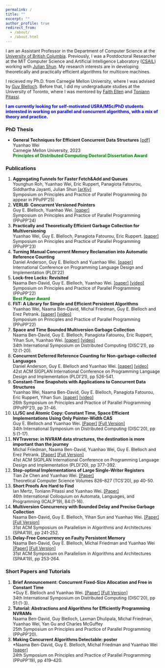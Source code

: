 ```yaml
---
permalink: /
title: ""
excerpt: ""
author_profile: true
redirect_from: 
  - /about/
  - /about.html
---
```


I am an Assistant Professor in the Department of Computer Science at the [University of British Columbia](https://www.ubc.ca/). Previously, I was a Postdoctoral Researcher at the MIT
Computer Science and Artificial Intelligence Laboratory ([CSAIL](https://www.csail.mit.edu/)) working with [Julian Shun](https://people.csail.mit.edu/jshun/). My research interests are in developing theoretically and practically efficient algorithms for multicore machines.

I recieved my Ph.D. from Carnegie Mellon University, where I was advised by [Guy Blelloch](http://www.cs.cmu.edu/~guyb/). Before that, I did my undergraduate studies at the University of Toronto, where I was mentored by [Faith Ellen](https://www.cs.toronto.edu/~faith/) and [Toniann Pitassi](https://www.cs.columbia.edu/~toni/).

<!-- v2: My research interests are in developing high-performance concurrent algorithms for modern computer systems.
My research has focused on designing general, easy-to-use, and efficient techniques for concurrent programming. -->

<!-- My research interests are in developing high-performance algorithms for modern computer systems. -->

<span style="color:blue">**I am currently looking for self-motivated USRA/MSc/PhD students interested in working on parallel and concurrent algorithms, with a mix of theory and practice.**</span>

<!-- v1: I am broadly interested in developing theoretically and practically efficient algorithms for modern computer systems.
My current research has focused on designing general, easy-to-use, and efficient techniques for concurrent programming. -->

### PhD Thesis

 - **General Techniques for Efficient Concurrent Data Structures** [[pdf]](https://kilthub.cmu.edu/articles/thesis/General_Techniques_for_Efficient_Concurrent_Data_Structures/23739501)\
Yuanhao Wei\
Carnegie Mellon University, 2023\
<span style="color:green">**Principles of Distributed Computing Doctoral Dissertation Award**</span>

### Publications

1. **Aggregating Funnels for Faster Fetch&Add and Queues**\
Younghun Roh, Yuanhao Wei, Eric Ruppert, Panagiota Fatourou, Siddhartha Jayanti, Julian Shun [[arXiv]](https://arxiv.org/abs/2411.14420)\
Symposium on Principles and Practice of Parallel Programming (to appear in PPoPP’25) 
2. **VERLIB: Concurrent Versioned Pointers**\
Guy E. Blelloch, Yuanhao Wei. [[paper]](https://dl.acm.org/doi/10.1145/3627535.3638501)\
Symposium on Principles and Practice of Parallel Programming (PPoPP’24)
3. **Practically and Theoretically Efficient Garbage Collection for Multiversioning**\
Yuanhao Wei, Guy E. Blelloch, Panagiota Fatourou, Eric Ruppert. [[paper]](https://dl.acm.org/doi/abs/10.1145/3572848.3577508)\
Symposium on Principles and Practice of Parallel Programming (PPoPP’23)
4. **Turning Manual Concurrent Memory Reclamation into Automatic Reference Counting**\
Daniel Anderson, Guy E. Blelloch and Yuanhao Wei. [[paper]](https://dl.acm.org/doi/abs/10.1145/3519939.3523730)\
International Conference on Programming Language Design and Implementation (PLDI’22)
5. **Lock-free Locks: Revisited**\
Naama Ben-David, Guy E. Blelloch, Yuanhao Wei. [[paper]](https://dl.acm.org/doi/abs/10.1145/3503221.3508433) [[video]](https://www.youtube.com/watch?v=1bH0yy6Wo4w&ab_channel=PPoPP22)\
Symposium on Principles and Practice of Parallel Programming (PPoPP’22) \
<span style="color:green">**Best Paper Award**</span>
6. **FliT: A Library for Simple and Efficient Persistent Algorithms**\
Yuanhao Wei, Naama Ben-David, Michal Friedman, Guy E. Blelloch and Erez Petrank. [[paper]](https://dl.acm.org/doi/abs/10.1145/3503221.3508436) [[video]](https://www.youtube.com/watch?v=qgBVOUdpx3E&ab_channel=PPoPP22)\
Symposium on Principles and Practice of Parallel Programming (PPoPP’22)
7. **Space and Time Bounded Multiversion Garbage Collection**\
Naama Ben-David, Guy E. Blelloch, Panagiota Fatourou, Eric Ruppert, Yihan Sun, Yuanhao Wei. [[paper]](https://drops.dagstuhl.de/opus/volltexte/2021/14814/) [[video]](https://www.youtube.com/watch?v=mU3JZdvapBc&ab_channel=PODC%E2%80%93DISC) \
34th International Symposium on Distributed Computing (DISC’21), pp 12:(1-20).
8. **Concurrent Deferred Reference Counting for Non-garbage-collected Languages** \
Daniel Anderson, Guy E. Blelloch and Yuanhao Wei. [[paper]](https://dl.acm.org/doi/10.1145/3453483.3454060) [[video]](https://www.pldi21.org/poster_pldi.180.html#tab-extended) \
42st ACM SIGPLAN International Conference on Programming Language Design and Implementation (PLDI’21), pp 526-541.
9. **Constant-Time Snapshots with Applications to Concurrent Data Structures** \
Yuanhao Wei, Naama Ben-David, Guy E. Blelloch, Panagiota Fatourou, Eric Ruppert, Yihan Sun. [[paper]](https://dl.acm.org/doi/10.1145/3437801.3441602) [[video]](https://www.youtube.com/watch?v=k4MoXSuKKAE&ab_channel=PPoPP2021) \
26th Symposium on Principles and Practice of Parallel Programming (PPoPP’21), pp 31-46.
10. **LL/SC and Atomic Copy: Constant Time, Space Efficient Implementations Using Only Pointer-Width CAS**\
Guy E. Blelloch and Yuanhao Wei. [[Paper]](https://drops.dagstuhl.de/opus/volltexte/2020/13083/) [[Full Version]](https://arxiv.org/abs/1911.09671)\
34th International Symposium on Distributed Computing (DISC’20), pp 5:(1-17).
11. **NVTraverse: in NVRAM data structures, the destination is more important than the journey**\
Michal Friedman, Naama Ben-David, Yuanhao Wei, Guy E. Blelloch and Erez Petrank. [[Paper]](https://dl.acm.org/doi/10.1145/3385412.3386031) [[Full Version]](https://arxiv.org/abs/2004.02841)\
41st ACM SIGPLAN International Conference on Programming Language Design and Implementation (PLDI’20), pp 377–392.
12. **Step-optimal Implementations of Large Single-Writer Registers** \
Tian Ze Chen and Yuanhao Wei. [[Paper]](https://www.sciencedirect.com/science/article/pii/S0304397520302103?via%3Dihub)\
Theoretical Computer Science Volumes 826–827 (TCS’20), pp 40-50.
13. **Short Proofs Are Hard to Find**\
Ian Mertz, Toniann Pitassi and Yuanhao Wei. [[Paper]](https://drops.dagstuhl.de/opus/volltexte/2019/10660/)\
46th International Colloquium on Automata, Languages, and Programming (ICALP’19), 84:(1-16).
14. **Multiversion Concurrency with Bounded Delay and Precise Garbage Collection**\
Naama Ben-David, Guy E. Blelloch, Yihan Sun and Yuanhao Wei. [[Paper]](https://dl.acm.org/doi/10.1145/3323165.3323185) [[Full Version]](https://arxiv.org/abs/1803.08617)\
31st ACM Symposium on Parallelism in Algorithms and Architectures (SPAA’19), pp 241-252.
14. **Delay-Free Concurrency on Faulty Persistent Memory**\
Naama Ben-David, Guy E. Blelloch, Michal Friedman and Yuanhao Wei [[Paper]](https://dl.acm.org/doi/10.1145/3323165.3323187) [[Full Version]](https://arxiv.org/abs/1806.04780)\
31st ACM Symposium on Parallelism in Algorithms and Architectures (SPAA’19), pp 253-264.

### Short Papers and Tutorials

1. **Brief Announcement: Concurrent Fixed-Size Allocation and Free in Constant Time** \
*Guy E. Blelloch and Yuanhao Wei. [[Paper]](https://drops.dagstuhl.de/opus/volltexte/2020/13129/) [[Full Version]](https://arxiv.org/abs/2008.04296) \
34th International Symposium on Distributed Computing (DISC’20), pp 51:(1-3).
2. **Tutorial: Abstractions and Algorithms for Efficiently Programming NVRAMs**\
Naama Ben-David, Guy Blelloch, Laxman Dhulipala, Michal Friedman, Yuanhao Wei, Yan Gu and Charles McGuffey\
25th Symposium on Principles and Practice of Parallel Programming (PPoPP’20).
3. **Making Concurrent Algorithms Detectable: poster**\
*Naama Ben-David, Guy E. Blelloch, Michal Friedman and Yuanhao Wei [[paper]](https://dl.acm.org/doi/10.1145/3293883.3299991)\
24th Symposium on Principles and Practice of Parallel Programming (PPoPP’19), pp 419–420.